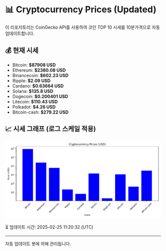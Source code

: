 
# 📊 Cryptocurrency Prices (Updated)

이 리포지토리는 CoinGecko API를 사용하여 코인 TOP 10 시세를 10분가격으로 자동 업데이트합니다.

## 💰 현재 시세
- Bitcoin: **$87908 USD**
- Ethereum: **$2380.08 USD**
- Binancecoin: **$602.23 USD**
- Ripple: **$2.09 USD**
- Cardano: **$0.63664 USD**
- Solana: **$135.8 USD**
- Dogecoin: **$0.200401 USD**
- Litecoin: **$110.43 USD**
- Polkadot: **$4.26 USD**
- Bitcoin-cash: **$279.22 USD**

## 📈 시세 그래프 (로그 스케일 적용)
![Crypto Prices](crypto_prices.png)

⏳ 업데이트 시간: 2025-02-25 11:20:32 (UTC)

---
자동 업데이트 봇에 의해 관리됩니다.
